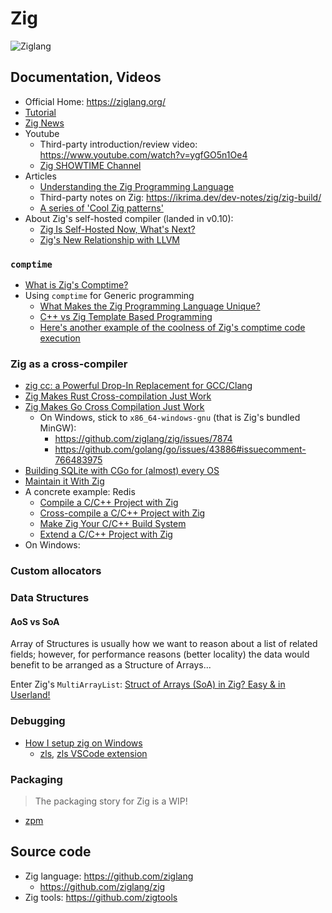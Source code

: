# Zig

![Ziglang](https://ziglang.org/zig-logo-light.svg)

## Documentation, Videos

* Official Home: <https://ziglang.org/>
* [Tutorial](https://ziglearn.org/)
* [Zig News](https://zig.news/)
* Youtube
  * Third-party introduction/review video: <https://www.youtube.com/watch?v=ygfGO5n1Oe4>
  * [Zig SHOWTIME Channel](https://www.youtube.com/c/ZigSHOWTIME)
* Articles
  * [Understanding the Zig Programming Language](https://medium.com/swlh/zig-the-introduction-dcd173a86975)
  * Third-party notes on Zig: <https://ikrima.dev/dev-notes/zig/zig-build/>
  * [A series of 'Cool Zig patterns'](https://zig.news/xq/cool-zig-patterns-305o)
* About Zig's self-hosted compiler (landed in v0.10):
  * [Zig Is Self-Hosted Now, What's Next?](https://kristoff.it/blog/zig-self-hosted-now-what/)
  * [Zig's New Relationship with LLVM](https://kristoff.it/blog/zig-new-relationship-llvm/)

### `comptime`

* [What is Zig's Comptime?](https://kristoff.it/blog/what-is-zig-comptime/)
* Using `comptime` for Generic programming
  * [What Makes the Zig Programming Language Unique?](https://itnext.io/what-makes-zig-unique-1b98bfb95701)
  * [C++ vs Zig Template Based Programming](https://levelup.gitconnected.com/c-vs-zig-template-based-programming-d3e248885aa)
  * [Here's another example of the coolness of Zig's comptime code execution](https://news.ycombinator.com/item?id=26375172)

### Zig as a cross-compiler

* [zig cc: a Powerful Drop-In Replacement for GCC/Clang](https://andrewkelley.me/post/zig-cc-powerful-drop-in-replacement-gcc-clang.html)
* [Zig Makes Rust Cross-compilation Just Work](https://actually.fyi/posts/zig-makes-rust-cross-compilation-just-work/)
* [Zig Makes Go Cross Compilation Just Work](https://dev.to/kristoff/zig-makes-go-cross-compilation-just-work-29ho)
  * On Windows, stick to `x86_64-windows-gnu` (that is Zig's bundled MinGW):
    * <https://github.com/ziglang/zig/issues/7874>
    * <https://github.com/golang/go/issues/43886#issuecomment-766483975> 
* [Building SQLite with CGo for (almost) every OS](https://zig.news/kristoff/building-sqlite-with-cgo-for-every-os-4cic)
* [Maintain it With Zig](https://kristoff.it/blog/maintain-it-with-zig/)
* A concrete example: Redis
  * [Compile a C/C++ Project with Zig](https://zig.news/kristoff/compile-a-c-c-project-with-zig-368j)
  * [Cross-compile a C/C++ Project with Zig](https://zig.news/kristoff/cross-compile-a-c-c-project-with-zig-3599)
  * [Make Zig Your C/C++ Build System](https://zig.news/kristoff/make-zig-your-c-c-build-system-28g5)
  * [Extend a C/C++ Project with Zig](https://zig.news/kristoff/extend-a-c-c-project-with-zig-55di)
* On Windows: 

### Custom allocators

### Data Structures

#### AoS vs SoA

Array of Structures is usually how we want to reason about a list of related fields; however, for performance reasons (better locality) the data would benefit to be arranged as a Structure of Arrays...

Enter Zig's `MultiArrayList`: [Struct of Arrays (SoA) in Zig? Easy & in Userland!](https://zig.news/kristoff/struct-of-arrays-soa-in-zig-easy-in-userland-40m0)

### Debugging

* [How I setup zig on Windows](https://www.reddit.com/r/Zig/comments/hqjw0n/how_i_setup_zig_on_windows/?utm_source=share&utm_medium=web2x)
  * [zls](https://github.com/zigtools/zls), [zls VSCode extension](https://github.com/zigtools/zls-vscode)

### Packaging

> The packaging story for Zig is a WIP!

* [zpm](https://github.com/zigtools/zpm)

## Source code

* Zig language: <https://github.com/ziglang>
  * <https://github.com/ziglang/zig>
* Zig tools: <https://github.com/zigtools>
